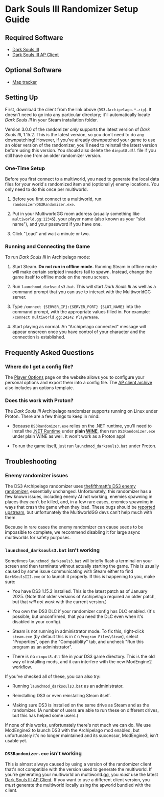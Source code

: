# Dark Souls III Randomizer Setup Guide

## Required Software

- [Dark Souls III](https://store.steampowered.com/app/374320/DARK_SOULS_III/)
- [Dark Souls III AP Client]

[Dark Souls III AP Client]: https://github.com/nex3/Dark-Souls-III-Archipelago-client/releases/latest

## Optional Software

- [Map tracker](https://github.com/TVV1GK/DS3_AP_Maptracker)

## Setting Up

First, download the client from the link above (`DS3.Archipelago.*.zip`). It doesn't need to go
into any particular directory; it'll automatically locate _Dark Souls III_ in your Steam
installation folder.

Version 3.0.0 of the randomizer _only_ supports the latest version of _Dark Souls III_, 1.15.2. This
is the latest version, so you don't need to do any downpatching! However, if you've already
downpatched your game to use an older version of the randomizer, you'll need to reinstall the latest
version before using this version. You should also delete the `dinput8.dll` file if you still have
one from an older randomizer version.

### One-Time Setup

Before you first connect to a multiworld, you need to generate the local data files for your world's
randomized item and (optionally) enemy locations. You only need to do this once per multiworld.

1. Before you first connect to a multiworld, run `randomizer\DS3Randomizer.exe`.

2. Put in your MultiworldGG room address (usually something like `multiworld.gg:12345`), your player
   name (also known as your "slot name"), and your password if you have one.

3. Click "Load" and wait a minute or two.

### Running and Connecting the Game

To run _Dark Souls III_ in Archipelago mode:

1. Start Steam. **Do not run in offline mode.** Running Steam in offline mode will make certain
   scripted invaders fail to spawn. Instead, change the game itself to offline mode on the menu
   screen.

2. Run `launchmod_darksouls3.bat`. This will start _Dark Souls III_ as well as a command prompt that
   you can use to interact with the MultiworldGG server.

3. Type `/connect {SERVER_IP}:{SERVER_PORT} {SLOT_NAME}` into the command prompt, with the
   appropriate values filled in. For example: `/connect multiworld.gg:24242 PlayerName`.

4. Start playing as normal. An "Archipelago connected" message will appear onscreen once you have
   control of your character and the connection is established.

## Frequently Asked Questions

### Where do I get a config file?

The [Player Options](/games/Dark%20Souls%20III/player-options) page on the website allows you to
configure your personal options and export them into a config file. The [AP client archive] also
includes an options template.

[AP client archive]: https://github.com/nex3/Dark-Souls-III-Archipelago-client/releases/latest

### Does this work with Proton?

The *Dark Souls III* Archipelago randomizer supports running on Linux under Proton. There are a few
things to keep in mind:

* Because `DS3Randomizer.exe` relies on the .NET runtime, you'll need to install
  the [.NET Runtime] under **plain [WINE]**, then run `DS3Randomizer.exe` under
  plain WINE as well. It won't work as a Proton app!

* To run the game itself, just run `launchmod_darksouls3.bat` under Proton.

[.NET Runtime]: https://dotnet.microsoft.com/en-us/download/dotnet/6.0
[WINE]: https://www.winehq.org/

## Troubleshooting

### Enemy randomizer issues

The DS3 Archipelago randomizer uses [thefifthmatt's DS3 enemy randomizer],
essentially unchanged. Unfortunately, this randomizer has a few known issues,
including enemy AI not working, enemies spawning in places they can't be killed,
and, in a few rare cases, enemies spawning in ways that crash the game when they
load. These bugs should be [reported upstream], but unfortunately the
MultiworldGG devs can't help much with them.

[thefifthmatt's DS3 enemy randomizer]: https://www.nexusmods.com/darksouls3/mods/484
[reported upstream]: https://github.com/thefifthmatt/SoulsRandomizers/issues

Because in rare cases the enemy randomizer can cause seeds to be impossible to
complete, we recommend disabling it for large async multiworlds for safety
purposes.

### `launchmod_darksouls3.bat` isn't working

Sometimes `launchmod_darksouls3.bat` will briefly flash a terminal on your
screen and then terminate without actually starting the game. This is usually
caused by some issue communicating with Steam either to find `DarkSoulsIII.exe`
or to launch it properly. If this is happening to you, make sure:

* You have DS3 1.15.2 installed. This is the latest patch as of January 2025.
  (Note that older versions of Archipelago required an older patch, but that
  _will not work_ with the current version.)

* You own the DS3 DLC if your randomizer config has DLC enabled. (It's possible,
  but unconfirmed, that you need the DLC even when it's disabled in your config).

* Steam is not running in administrator mode. To fix this, right-click
  `steam.exe` (by default this is in `C:\Program Files\Steam`), select
  "Properties", open the "Compatiblity" tab, and uncheck "Run this program as an
  administrator".

* There is no `dinput8.dll` file in your DS3 game directory. This is the old way
  of installing mods, and it can interfere with the new ModEngine2 workflow.

If you've checked all of these, you can also try:

* Running `launchmod_darksouls3.bat` as an administrator.

* Reinstalling DS3 or even reinstalling Steam itself.

* Making sure DS3 is installed on the same drive as Steam and as the randomizer.
  (A number of users are able to run these on different drives, but this has
  helped some users.)

If none of this works, unfortunately there's not much we can do. We use
ModEngine2 to launch DS3 with the Archipelago mod enabled, but unfortunately
it's no longer maintained and its successor, ModEngine3, isn't usable yet.

### `DS3Randomizer.exe` isn't working

This is almost always caused by using a version of the randomizer client that's
not compatible with the version used to generate the multiworld. If you're
generating your multiworld on multiworld.gg, you *must* use the latest [Dark
Souls III AP Client]. If you want to use a different client version, you *must*
generate the multiworld locally using the apworld bundled with the client.
